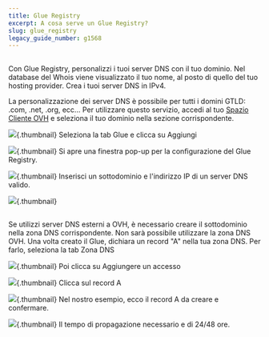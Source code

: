```yaml
---
title: Glue Registry
excerpt: A cosa serve un Glue Registry?
slug: glue_registry
legacy_guide_number: g1568
---
```



## 
Con Glue Registry, personalizzi i tuoi server DNS con il tuo dominio. Nel database del Whois viene visualizzato il tuo nome, al posto di quello del tuo hosting provider. Crea i tuoi server DNS in IPv4.

La personalizzazione dei server DNS è possibile per tutti i domini GTLD: .com, .net, .org, ecc...
Per utilizzare questo servizio, accedi al tuo [Spazio Cliente OVH](https://www.ovh.com/manager/web/login.html) e seleziona il tuo dominio nella sezione corrispondente.

![](images/img_2903.jpg){.thumbnail}
Seleziona la tab Glue e clicca su Aggiungi

![](images/img_2900.jpg){.thumbnail}
Si apre una finestra pop-up per la configurazione del Glue Registry.

![](images/img_2901.jpg){.thumbnail}
Inserisci un sottodominio e l'indirizzo IP di un server DNS valido.

![](images/img_2902.jpg){.thumbnail}


## 
Se utilizzi server DNS esterni a OVH, è necessario creare il sottodominio nella zona DNS corrispondente. Non sarà possibile utilizzare la zona DNS OVH.
Una volta creato il Glue, dichiara un record "A" nella tua zona DNS. Per farlo, seleziona la tab Zona DNS

![](images/img_2953.jpg){.thumbnail}
Poi clicca su Aggiungere un accesso

![](images/img_2952.jpg){.thumbnail}
Clicca sul record A

![](images/img_2956.jpg){.thumbnail}
Nel nostro esempio, ecco il record A da creare e confermare.

![](images/img_2954.jpg){.thumbnail}
Il tempo di propagazione necessario e di 24/48 ore.

